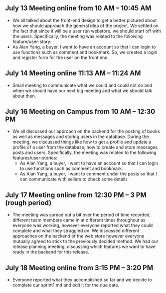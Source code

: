 ## July 13 Meeting online from 10 AM – 10:45 AM

- We all talked about the front-end design to get a better pictured about how we should approach the general idea of the project. We settled on the fact that since it will be a user run webstore, we should start off with the users. 
Specifically, the meeting was related to the following feature/user-story:
- As Alan Yang, a buyer, I want to have an account so that I can login to use functions such as comment and bookmark.
So, we created a login and register form for the user on the front end.

## July 14 Meeting online 11:13 AM – 11:24 AM

- Small meeting to communicate what we could and could not do and when we should have our next big meeting and what we should talk about then.

## July 16 Meeting on Campus from 10 AM – 12:30 PM

- We all discussed our approach on the backend for the posting of books as well as messages and storing users in the database. During the meeting, we discussed things like how to get a profile and update a profile of a user from the database, how to create and store messages, posts and users. 
Specifically, the meeting was related to the following features/user-stories:
    - As Alan Yang, a buyer, I want to have an account so that I can login to use functions such as comment and bookmark.
    - As Alan Yang, a buyer, I want to comment under the posts so that I can communicate with sellers to check some details

## July 17 Meeting online from 12:30 PM – 3 PM (rough period)

- The meeting was spread out a bit over the period of time recorded, different team members came in at different times throughout as everyone was working, however everyone reported what they could complete and what they struggled on. We discussed different approaches on the backend of the web store however everyone mutually agreed to stick to the previously decided method. We had our release planning meeting, discussing which features we want to have ready in the backend for this release.

## July 18 Meeting online from 3:15 PM – 3:20 PM

- Everyone reported what they accomplished so far and we decide to complete our sprint1.md and edit it for the due date.

